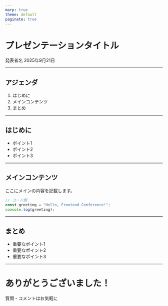 ```yaml
---
marp: true
theme: default
paginate: true
---
```


# プレゼンテーションタイトル

発表者名
2025年9月21日

---

## アジェンダ

1. はじめに
2. メインコンテンツ
3. まとめ

---

## はじめに

- ポイント1
- ポイント2
- ポイント3

---

## メインコンテンツ

ここにメインの内容を記載します。

```javascript
// コード例
const greeting = "Hello, Frontend Conference!";
console.log(greeting);
```

---

## まとめ

- 重要なポイント1
- 重要なポイント2
- 重要なポイント3

---

# ありがとうございました！

質問・コメントはお気軽に